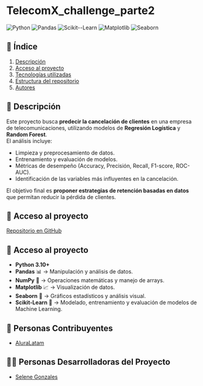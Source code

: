 # TelecomX_challenge_parte2

![Python](https://img.shields.io/badge/Python-3.10%2B-3776AB?logo=python&logoColor=white&style=flat-square)
![Pandas](https://img.shields.io/badge/Pandas-Data%20Analysis-orange)
![Scikit--Learn](https://img.shields.io/badge/Scikit--Learn-ML-green)
![Matplotlib](https://img.shields.io/badge/Matplotlib-Visualization-yellow)
![Seaborn](https://img.shields.io/badge/Seaborn-Graphs-lightblue)


## 📑 Índice
1. [Descripción](#descripción)
2. [Acceso al proyecto](#acceso-al-proyecto)
3. [Tecnologías utilizadas](#tecnologías-utilizadas)
4. [Estructura del repositorio](#estructura-del-repositorio)
5. [Autores](#autores)


## 📖 Descripción
Este proyecto busca **predecir la cancelación de clientes** en una empresa de telecomunicaciones, utilizando modelos de **Regresión Logística** y **Random Forest**.  
El análisis incluye:
- Limpieza y preprocesamiento de datos.  
- Entrenamiento y evaluación de modelos.  
- Métricas de desempeño (Accuracy, Precisión, Recall, F1-score, ROC-AUC).  
- Identificación de las variables más influyentes en la cancelación.  

El objetivo final es **proponer estrategias de retención basadas en datos** que permitan reducir la pérdida de clientes.


## 🔗 Acceso al proyecto
[Repositorio en GitHub](https://github.com/Jeder14/TelecomX_challenge_parte2.git)  

## 🔗 Acceso al proyecto
- **Python 3.10+**
- **Pandas** 📊 → Manipulación y análisis de datos.
- **NumPy** 🔢 → Operaciones matemáticas y manejo de arrays.
- **Matplotlib** 📈 → Visualización de datos.
- **Seaborn** 🎨 → Gráficos estadísticos y análisis visual.
- **Scikit-Learn** 🤖 → Modelado, entrenamiento y evaluación de modelos de Machine Learning.


## 🤝 Personas Contribuyentes

- [AluraLatam](https://github.com/alura-es-cursos )

## 👩‍💻 Personas Desarrolladoras del Proyecto

- [Selene Gonzales](https://github.com/Jeder14?tab=repositories)
